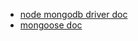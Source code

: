 

* [node mongodb driver doc](http://mongodb.github.io/node-mongodb-native/)
* [mongoose doc](http://mongoosejs.com/index.html)